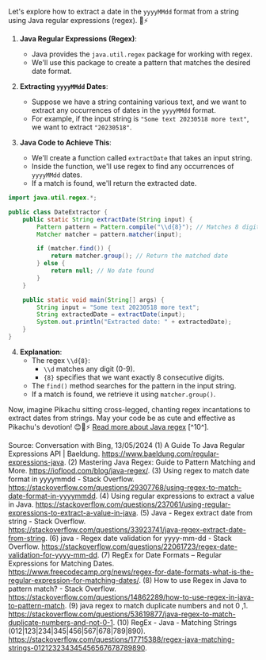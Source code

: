 Let's explore how to extract a date in the `yyyyMMdd` format from a string using Java regular expressions (regex). 🌸⚡

1. **Java Regular Expressions (Regex)**:
   - Java provides the `java.util.regex` package for working with regex.
   - We'll use this package to create a pattern that matches the desired date format.

2. **Extracting `yyyyMMdd` Dates**:
   - Suppose we have a string containing various text, and we want to extract any occurrences of dates in the `yyyyMMdd` format.
   - For example, if the input string is `"Some text 20230518 more text"`, we want to extract `"20230518"`.

3. **Java Code to Achieve This**:
   - We'll create a function called `extractDate` that takes an input string.
   - Inside the function, we'll use regex to find any occurrences of `yyyyMMdd` dates.
   - If a match is found, we'll return the extracted date.

```java
import java.util.regex.*;

public class DateExtractor {
    public static String extractDate(String input) {
        Pattern pattern = Pattern.compile("\\d{8}"); // Matches 8 digits (yyyyMMdd)
        Matcher matcher = pattern.matcher(input);

        if (matcher.find()) {
            return matcher.group(); // Return the matched date
        } else {
            return null; // No date found
        }
    }

    public static void main(String[] args) {
        String input = "Some text 20230518 more text";
        String extractedDate = extractDate(input);
        System.out.println("Extracted date: " + extractedDate);
    }
}
```

4. **Explanation**:
   - The regex `\\d{8}`:
     - `\\d` matches any digit (0-9).
     - `{8}` specifies that we want exactly 8 consecutive digits.
   - The `find()` method searches for the pattern in the input string.
   - If a match is found, we retrieve it using `matcher.group()`.

Now, imagine Pikachu sitting cross-legged, chanting regex incantations to extract dates from strings. May your code be as cute and effective as Pikachu's devotion! 😊🌸⚡
[Read more about Java regex](^7^) [^10^].

Source: Conversation with Bing, 13/05/2024
(1) A Guide To Java Regular Expressions API | Baeldung. https://www.baeldung.com/regular-expressions-java.
(2) Mastering Java Regex: Guide to Pattern Matching and More. https://ioflood.com/blog/java-regex/.
(3) Using regex to match date format in yyyymmdd - Stack Overflow. https://stackoverflow.com/questions/29307768/using-regex-to-match-date-format-in-yyyymmdd.
(4) Using regular expressions to extract a value in Java. https://stackoverflow.com/questions/237061/using-regular-expressions-to-extract-a-value-in-java.
(5) Java - Regex extract date from string - Stack Overflow. https://stackoverflow.com/questions/33923741/java-regex-extract-date-from-string.
(6) java - Regex date validation for yyyy-mm-dd - Stack Overflow. https://stackoverflow.com/questions/22061723/regex-date-validation-for-yyyy-mm-dd.
(7) RegEx for Date Formats – Regular Expressions for Matching Dates. https://www.freecodecamp.org/news/regex-for-date-formats-what-is-the-regular-expression-for-matching-dates/.
(8) How to use Regex in Java to pattern match? - Stack Overflow. https://stackoverflow.com/questions/14862289/how-to-use-regex-in-java-to-pattern-match.
(9) java regex to match duplicate numbers and not 0 ,1. https://stackoverflow.com/questions/53619877/java-regex-to-match-duplicate-numbers-and-not-0-1.
(10) RegEx - Java - Matching Strings (012|123|234|345|456|567|678|789|890). https://stackoverflow.com/questions/17715388/regex-java-matching-strings-012123234345456567678789890.